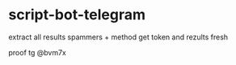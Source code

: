 # script-bot-telegram

extract all results spammers + method get token and rezults fresh

proof tg @bvm7x
